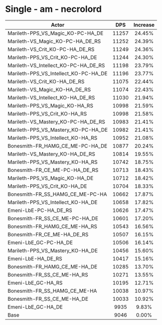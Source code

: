 # Single - am - necrolord
| Actor | DPS | Increase |
|---|:---:|:---:|
|Marileth-PPS_VS_Magic_KO-PC-HA_DE|11257|24.45%|
|Marileth-VS_Magic_KO-PC-HA_DE_RS|11252|24.39%|
|Marileth-VS_Crit_KO-PC-HA_DE_RS|11249|24.36%|
|Marileth-PPS_VS_Crit_KO-PC-HA_DE|11244|24.30%|
|Marileth-VS_Intellect_KO-PC-HA_DE_RS|11198|23.79%|
|Marileth-PPS_VS_Intellect_KO-PC-HA_DE|11196|23.77%|
|Marileth-VS_Crit_KO-HA_DE_RS|11075|22.44%|
|Marileth-VS_Magic_KO-HA_DE_RS|11074|22.43%|
|Marileth-VS_Intellect_KO-HA_DE_RS|11030|21.94%|
|Marileth-PPS_VS_Magic_KO-HA_RS|10998|21.59%|
|Marileth-PPS_VS_Crit_KO-HA_RS|10998|21.58%|
|Marileth-VS_Mastery_KO-PC-HA_DE_RS|10983|21.41%|
|Marileth-PPS_VS_Mastery_KO-PC-HA_DE|10982|21.41%|
|Marileth-PPS_VS_Intellect_KO-HA_RS|10952|21.08%|
|Bonesmith-FR_HAMG_CE_ME-PC-HA_DE|10877|20.24%|
|Marileth-VS_Mastery_KO-HA_DE_RS|10814|19.55%|
|Marileth-PPS_VS_Mastery_KO-HA_RS|10742|18.75%|
|Bonesmith-FR_CE_ME-PC-HA_DE_RS|10713|18.43%|
|Marileth-PPS_VS_Magic_KO-HA_DE|10712|18.42%|
|Marileth-PPS_VS_Crit_KO-HA_DE|10704|18.33%|
|Bonesmith-FR_SS_HAMG_CE_ME-PC-HA|10662|17.87%|
|Marileth-PPS_VS_Intellect_KO-HA_DE|10658|17.82%|
|Emeni-LbE-PC-HA_DE_RS|10626|17.47%|
|Bonesmith-FR_SS_CE_ME-PC-HA_DE|10601|17.20%|
|Bonesmith-FR_HAMG_CE_ME-HA_RS|10543|16.56%|
|Bonesmith-FR_CE_ME-HA_DE_RS|10507|16.15%|
|Emeni-LbE_GC-PC-HA_DE|10506|16.14%|
|Marileth-PPS_VS_Mastery_KO-HA_DE|10456|15.60%|
|Emeni-LbE-HA_DE_RS|10417|15.16%|
|Bonesmith-FR_HAMG_CE_ME-HA_DE|10285|13.70%|
|Bonesmith-FR_SS_CE_ME-HA_RS|10271|13.55%|
|Emeni-LbE_GC-HA_RS|10195|12.71%|
|Bonesmith-FR_SS_HAMG_CE_ME-HA|10038|10.97%|
|Bonesmith-FR_SS_CE_ME-HA_DE|10033|10.92%|
|Emeni-LbE_GC-HA_DE|9935|9.83%|
|Base|9046|0.00%|
